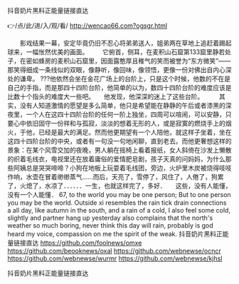 
抖音奶片黑料正能量链接直达




👉/点/此/进/入/观/看/ http://wencao66.com?ogsgr.html




　　影戏结果一幕，安定毕竟仍旧不忍心将弟弟送人，姐弟两在草地上追赶着踢起球来，一幅怅然优美的画面。
　　它俯首，侧耳，在麦积山石窟第133窟里静若处子，在密如蜂房的麦积山石窟里，因面露憨厚且稚气的笑而被誉为“东方微笑”——那笑得细成一条线似的双眼，像静听，像回味，像领悟，更像一份对佛出自内心深处的谦卑。
???他依然会坐在金花广场上的台阶上，只是这个时候，他数的不在是自己的手指，而是那四十四阶台阶，他简单的以为，数四十四阶台阶的难度应该是比数十个指头的难度大一些吧。　　他发现，他深深的迷上了这些台阶。　　　其实，没有人知道激情的愿望是多么简单，他只是希望能在静静的午后或者漆黑的深夜里，一个人在这四十四阶台阶的任何一阶上独坐，四周可以喧闹，可以安静，只要心中依旧固守一份祥和与孤寂，淡淡的想着无形的人，或是寂寞的燃烧手上的烟火，于他，已经是最大的满足。然而他更期望有一个人陪他，就这样子坐着，坐在这四十四阶台阶的中央，或者有一句没一句地闲聊，直到老去。而他更奢想这样的景象：在某个风雪交加的夜晚，男人躺在摇椅上看着报纸，女人斜倚在沙发上懒散的织着毛线衣，电视里还在放着庸俗的爱情肥皂剧，孩子天真的问妈妈，为什么那些阿姨总是哭哭啼啼？小狗在地板上玩耍着毛线团，旁边，火炉里木炭被烧得吱吱作响，水壶在冒着缈缈蒸气......而后，天亮了，雪停了，风住了，人倦了，狗累了，火熄了，水凉了．．．．．．一生，也就这样完了，多好．　　这些，没有人能懂，没有一个人能懂．
67, to the world you may be one person;
But to one person you may be the world.
Outside xi resembles the rain tick drain connections a all day, like autumn in the south, and a rain of a cold, I also feel some cold, slightly and partner hang up yesterday also complains that the north's weather so much boring, never think this day will rain, probably is god heard my voice, compassion on me the spirit of the weak.
抖音奶片黑料正能量链接直达 https://github.com/foolnews/omxe
https://github.com/beooknews/oxal
https://github.com/webnewse/ocncr
https://github.com/webnewse/wurmr
https://github.com/webnewse/kjhsl





抖音奶片黑料正能量链接直达
